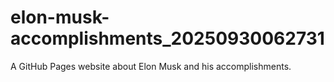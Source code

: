 # elon-musk-accomplishments_20250930062731
A GitHub Pages website about Elon Musk and his accomplishments.
